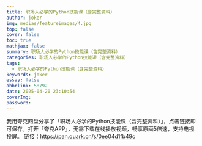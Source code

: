 ```yaml
---
title: 职场人必学的Python技能课（含完整资料）
author: joker
img: medias/featureimages/4.jpg
top: false
cover: false
toc: true
mathjax: false
summary: 职场人必学的Python技能课（含完整资料）
categories: 职场人必学的Python技能课（含完整资料）
tags:
  - 职场人必学的Python技能课（含完整资料）
keywords: joker
essay: false
abbrlink: 58792
date: 2025-04-20 23:10:54
coverImg:
password:
---
```


我用夸克网盘分享了「职场人必学的Python技能课（含完整资料）」，点击链接即可保存。打开「夸克APP」，无需下载在线播放视频，畅享原画5倍速，支持电视投屏。
链接：https://pan.quark.cn/s/0ee04d1fb49c
